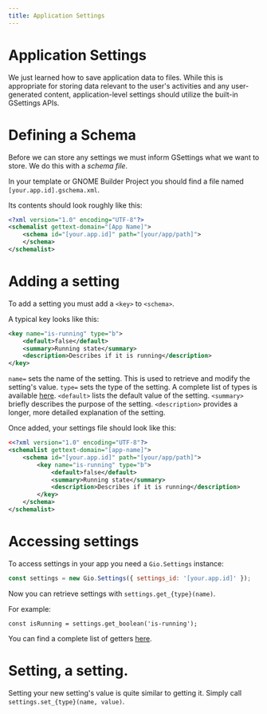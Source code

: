 ```yaml
---
title: Application Settings
---
```


# Application Settings

We just learned how to save application data to files. While this is appropriate for storing data relevant to the user's activities and any user-generated content, application-level settings should utilize the built-in GSettings APIs.

# Defining a Schema

Before we can store any settings we must inform GSettings what we want to store. We do this with a *schema file*. 

In your template or GNOME Builder Project you should find a file named `[your.app.id].gschema.xml`.

Its contents should look roughly like this:

```xml
<?xml version="1.0" encoding="UTF-8"?>
<schemalist gettext-domain="[App Name]">
	<schema id="[your.app.id]" path="[your/app/path]">
	</schema>
</schemalist>
```

# Adding a setting

To add a setting you must add a `<key>` to `<schema>`.

A typical key looks like this:

```xml
<key name="is-running" type="b">
    <default>false</default>
    <summary>Running state</summary>
    <description>Describes if it is running</description>
</key>
```

`name=` sets the name of the setting. This is used to retrieve and modify the setting's value.
`type=` sets the type of the setting. A complete list of types is available [here](https://developer.gnome.org/glib/stable/glib-GVariantType.html#GVariantType).
`<default>` lists the default value of the setting.
`<summary>` briefly describes the purpose of the setting.
`<description>` provides a longer, more detailed explanation of the setting.

Once added, your settings file should look like this:

```xml
<<?xml version="1.0" encoding="UTF-8"?>
<schemalist gettext-domain="[app-name]">
	<schema id="[your.app.id]" path="[your/app/path]">
        <key name="is-running" type="b">
            <default>false</default>
            <summary>Running state</summary>
            <description>Describes if it is running</description>
        </key>
	</schema>
</schemalist>
```

# Accessing settings

To access settings in your app you need a `Gio.Settings` instance:

```js
const settings = new Gio.Settings({ settings_id: '[your.app.id]' });
```

Now you can retrieve settings with `settings.get_{type}(name)`.

For example:

`const isRunning = settings.get_boolean('is-running');`

You can find a complete list of getters [here](https://gjs-docs.gnome.org/gio20~2.0_api/gio.settings).

# Setting, a setting.

Setting your new setting's value is quite similar to getting it. Simply call `settings.set_{type}(name, value)`.
